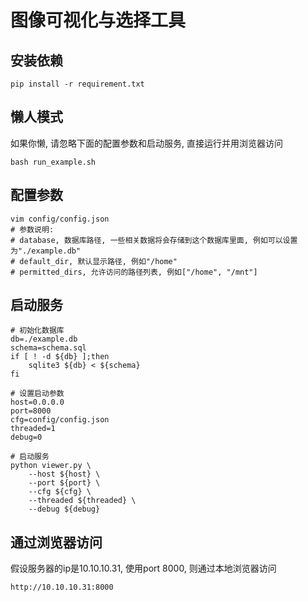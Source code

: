 # 图像可视化与选择工具

## 安装依赖

    pip install -r requirement.txt

## 懒人模式

如果你懒, 请忽略下面的配置参数和启动服务, 直接运行并用浏览器访问

    bash run_example.sh

## 配置参数

    vim config/config.json
    # 参数说明:
    # database, 数据库路径, 一些相关数据将会存储到这个数据库里面, 例如可以设置为"./example.db"
    # default_dir, 默认显示路径, 例如"/home"
    # permitted_dirs, 允许访问的路径列表, 例如["/home", "/mnt"]

## 启动服务

    # 初始化数据库
    db=./example.db
    schema=schema.sql
    if [ ! -d ${db} ];then
        sqlite3 ${db} < ${schema}
    fi
    
    # 设置启动参数
    host=0.0.0.0
    port=8000
    cfg=config/config.json
    threaded=1
    debug=0
    
    # 启动服务
    python viewer.py \
        --host ${host} \
        --port ${port} \
        --cfg ${cfg} \
        --threaded ${threaded} \
        --debug ${debug}
    
## 通过浏览器访问

假设服务器的ip是10.10.10.31, 使用port 8000, 则通过本地浏览器访问

    http://10.10.10.31:8000
